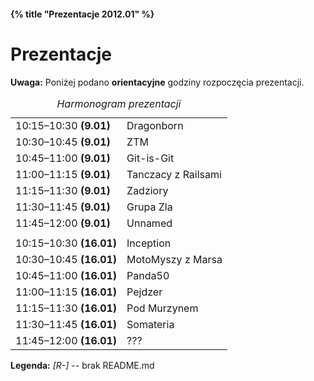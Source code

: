 #### {% title "Prezentacje 2012.01" %}

# Prezentacje

**Uwaga:** Poniżej podano **orientacyjne**
godziny rozpoczęcia prezentacji.

<table class="span-16" summary="harmonogram">
  <colgroup>
    <col class="table1"/>
    <col class="table2"/>
  </colgroup>
  <caption><em>Harmonogram prezentacji</em></caption>
  <thead>
  </thead>

<tbody>

 <tr>
 <td>10:15–10:30 <b>(9.01)</b></td>
 <td>Dragonborn</td>
 </tr>

 <tr>
 <td>10:30–10:45 <b>(9.01)</b></td>
 <td>ZTM</td>
 </tr>

 <tr>
 <td>10:45–11:00 <b>(9.01)</b></td>
 <td>Git-is-Git</td>
 </tr>

 <tr>
 <td>11:00–11:15 <b>(9.01)</b></td>
 <td>Tanczacy z Railsami</td>
 </tr>

 <tr>
 <td>11:15–11:30 <b>(9.01)</b></td>
 <td>Zadziory</td>
 </tr>

 <tr>
 <td>11:30–11:45 <b>(9.01)</b></td>
 <td>Grupa Zla</td>
 </tr>

 <tr>
 <td>11:45–12:00 <b>(9.01)</b></td>
 <td>Unnamed</td>
 </tr>

 <tr>
 <td></td>
 <td></td>
 </tr>

 <tr>
 <td>10:15–10:30 <b>(16.01)</b></td>
 <td>Inception</td>
 </tr>

 <tr>
 <td>10:30–10:45 <b>(16.01)</b></td>
 <td>MotoMyszy z Marsa</td>
 </tr>

 <tr>
 <td>10:45–11:00 <b>(16.01)</b></td>
 <td>Panda50</td>
 </tr>

 <tr>
 <td>11:00–11:15 <b>(16.01)</b></td>
 <td>Pejdzer</td>
 </tr>

 <tr>
 <td>11:15–11:30 <b>(16.01)</b></td>
 <td>Pod Murzynem</td>
 </tr>

 <tr>
 <td>11:30–11:45 <b>(16.01)</b></td>
 <td>Somateria</td>
 </tr>

 <tr>
 <td>11:45–12:00 <b>(16.01)</b></td>
 <td>???</td>
 </tr>

</tbody>
</table>

**Legenda:** *[R-]* -- brak README.md
